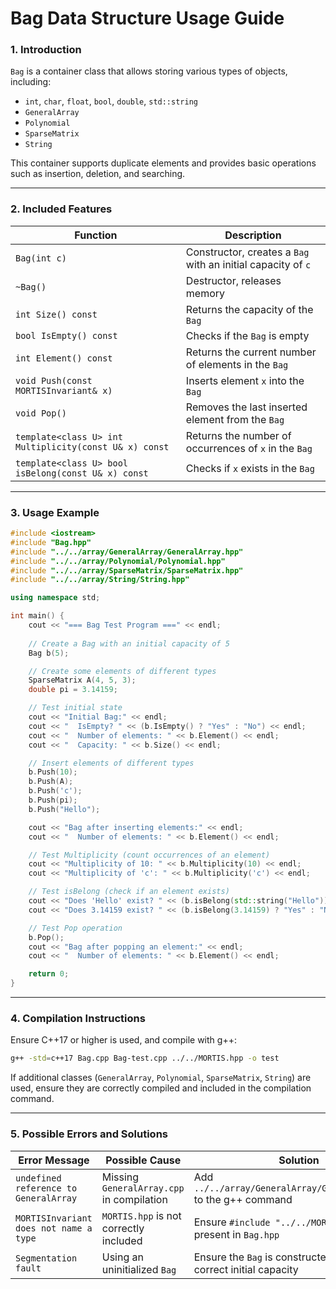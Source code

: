 # Bag Data Structure Usage Guide

### 1. Introduction
`Bag` is a container class that allows storing various types of objects, including:
- `int`, `char`, `float`, `bool`, `double`, `std::string`
- `GeneralArray`
- `Polynomial`
- `SparseMatrix`
- `String`

This container supports duplicate elements and provides basic operations such as insertion, deletion, and searching.

---

### 2. Included Features
| Function | Description |
|----------|-------------|
| `Bag(int c)` | Constructor, creates a `Bag` with an initial capacity of `c` |
| `~Bag()` | Destructor, releases memory |
| `int Size() const` | Returns the capacity of the `Bag` |
| `bool IsEmpty() const` | Checks if the `Bag` is empty |
| `int Element() const` | Returns the current number of elements in the `Bag` |
| `void Push(const MORTISInvariant& x)` | Inserts element `x` into the `Bag` |
| `void Pop()` | Removes the last inserted element from the `Bag` |
| `template<class U> int Multiplicity(const U& x) const` | Returns the number of occurrences of `x` in the `Bag` |
| `template<class U> bool isBelong(const U& x) const` | Checks if `x` exists in the `Bag` |

---

### 3. Usage Example
```cpp
#include <iostream>
#include "Bag.hpp"
#include "../../array/GeneralArray/GeneralArray.hpp"
#include "../../array/Polynomial/Polynomial.hpp"
#include "../../array/SparseMatrix/SparseMatrix.hpp"
#include "../../array/String/String.hpp"

using namespace std;

int main() {
    cout << "=== Bag Test Program ===" << endl;
    
    // Create a Bag with an initial capacity of 5
    Bag b(5);

    // Create some elements of different types
    SparseMatrix A(4, 5, 3);
    double pi = 3.14159;

    // Test initial state
    cout << "Initial Bag:" << endl;
    cout << "  IsEmpty? " << (b.IsEmpty() ? "Yes" : "No") << endl;
    cout << "  Number of elements: " << b.Element() << endl;
    cout << "  Capacity: " << b.Size() << endl;

    // Insert elements of different types
    b.Push(10);
    b.Push(A);
    b.Push('c');
    b.Push(pi);
    b.Push("Hello");

    cout << "Bag after inserting elements:" << endl;
    cout << "  Number of elements: " << b.Element() << endl;

    // Test Multiplicity (count occurrences of an element)
    cout << "Multiplicity of 10: " << b.Multiplicity(10) << endl;
    cout << "Multiplicity of 'c': " << b.Multiplicity('c') << endl;

    // Test isBelong (check if an element exists)
    cout << "Does 'Hello' exist? " << (b.isBelong(std::string("Hello")) ? "Yes" : "No") << endl;
    cout << "Does 3.14159 exist? " << (b.isBelong(3.14159) ? "Yes" : "No") << endl;

    // Test Pop operation
    b.Pop();
    cout << "Bag after popping an element:" << endl;
    cout << "  Number of elements: " << b.Element() << endl;

    return 0;
}
```

---

### 4. Compilation Instructions
Ensure C++17 or higher is used, and compile with g++:
```sh
g++ -std=c++17 Bag.cpp Bag-test.cpp ../../MORTIS.hpp -o test
```
If additional classes (`GeneralArray`, `Polynomial`, `SparseMatrix`, `String`) are used, ensure they are correctly compiled and included in the compilation command.

---

### 5. Possible Errors and Solutions
| Error Message | Possible Cause | Solution |
|---------------|----------------|----------|
| `undefined reference to GeneralArray` | Missing `GeneralArray.cpp` in compilation | Add `../../array/GeneralArray/GeneralArray.cpp` to the g++ command |
| `MORTISInvariant does not name a type` | `MORTIS.hpp` is not correctly included | Ensure `#include "../../MORTIS.hpp"` is present in `Bag.hpp` |
| `Segmentation fault` | Using an uninitialized `Bag` | Ensure the `Bag` is constructed with the correct initial capacity |